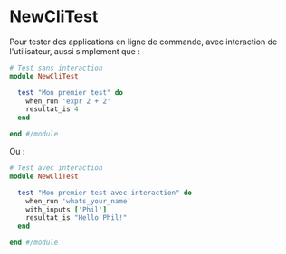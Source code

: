 # NewCliTest

Pour tester des applications en ligne de commande, avec interaction de l'utilisateur, aussi simplement que :

~~~ruby
# Test sans interaction
module NewCliTest

  test "Mon premier test" do
    when_run 'expr 2 + 2'
    resultat_is 4
  end

end #/module
~~~

Ou : 

~~~ruby
# Test avec interaction
module NewCliTest

  test "Mon premier test avec interaction" do
    when_run 'whats_your_name'
    with_inputs ['Phil']
    resultat_is "Hello Phil!"
  end

end #/module
~~~
